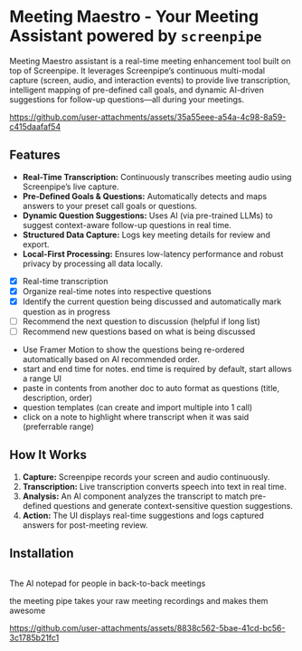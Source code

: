 # Meeting Maestro - Your Meeting Assistant powered by `screenpipe`

Meeting Maestro assistant is a real-time meeting enhancement tool built on top of Screenpipe. It leverages Screenpipe’s continuous multi-modal capture (screen, audio, and interaction events) to provide live transcription, intelligent mapping of pre-defined call goals, and dynamic AI-driven suggestions for follow-up questions—all during your meetings.

https://github.com/user-attachments/assets/35a55eee-a54a-4c98-8a59-c415daafaf54


## Features
- **Real-Time Transcription:** Continuously transcribes meeting audio using Screenpipe’s live capture.
- **Pre-Defined Goals & Questions:** Automatically detects and maps answers to your preset call goals or questions.
- **Dynamic Question Suggestions:** Uses AI (via pre-trained LLMs) to suggest context-aware follow-up questions in real time.
- **Structured Data Capture:** Logs key meeting details for review and export.
- **Local-First Processing:** Ensures low-latency performance and robust privacy by processing all data locally.


- [x] Real-time transcription
- [x] Organize real-time notes into respective questions
- [x] Identify the current question being discussed and automatically mark question as in progress
- [ ] Recommend the next question to discussion (helpful if long list)
- [ ] Recommend new questions based on what is being discussed

- Use Framer Motion to show the questions being re-ordered automatically based on AI recommended order.
- start and end time for notes. end time is required by default, start allows a range UI
- paste in contents from another doc to auto format as questions (title, description, order)
- question templates (can create and import multiple into 1 call)
- click on a note to highlight where transcript when it was said (preferrable range)

## How It Works
1. **Capture:** Screenpipe records your screen and audio continuously.
2. **Transcription:** Live transcription converts speech into text in real time.
3. **Analysis:** An AI component analyzes the transcript to match pre-defined questions and generate context-sensitive question suggestions.
4. **Action:** The UI displays real-time suggestions and logs captured answers for post-meeting review.

## Installation

```bash

```


The AI notepad for people in back-to-back meetings

the meeting pipe takes your raw meeting recordings and makes them awesome

https://github.com/user-attachments/assets/8838c562-5bae-41cd-bc56-3c1785b21fc1
